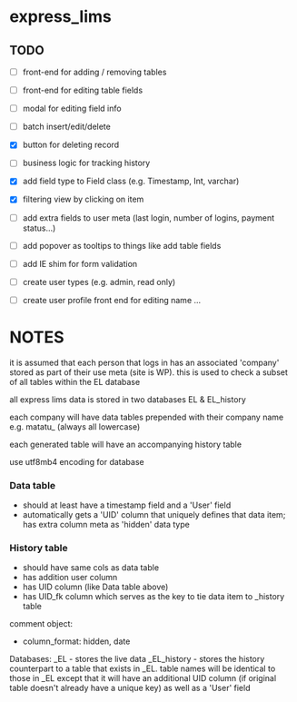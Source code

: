 # express_lims

## TODO

- [ ] front-end for adding / removing tables
- [ ] front-end for editing table fields
- [ ] modal for editing field info
- [ ] batch insert/edit/delete
- [x] button for deleting record
- [ ] business logic for tracking history
- [x] add field type to Field class (e.g. Timestamp, Int, varchar)
- [x] filtering view by clicking on item
- [ ] add extra fields to user meta (last login, number of logins, payment status...)
- [ ] add popover as tooltips to things like add table fields
- [ ] add IE shim for form validation
- [ ] create user types (e.g. admin, read only)
- [ ] create user profile front end for editing name ...


# NOTES

it is assumed that each person that logs in has an associated 'company'
stored as part of their use meta (site is WP).  this is used to check a subset of all
tables within the EL database

all express lims data is stored in two databases EL & EL_history

each company will have data tables prepended with their company name e.g. matatu_ (always all lowercase)

each generated table will have an accompanying history table

use utf8mb4 encoding for database


### Data table
- should at least have a timestamp field and a 'User' field
- automatically gets a 'UID' column that uniquely defines that data item; has extra column meta as 'hidden' data type

### History table
- should have same cols as data table
- has addition user column
- has UID column (like Data table above)
- has UID_fk column which serves as the key to tie data item to _history table


comment object:
- column_format: hidden, date


Databases:
_EL - stores the live data
_EL_history - stores the history counterpart to a table that exists in _EL.  table names will be identical to those in _EL except that it will have an additional UID column (if original table doesn't already have a unique key) as well as a 'User' field
